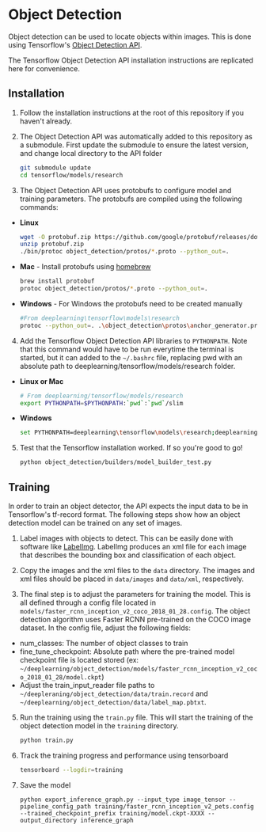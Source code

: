 # Object Detection
Object detection can be used to locate objects within images. This is done using Tensorflow's [Object Detection API](https://github.com/tensorflow/models/tree/master/research/object_detection). 

The Tensorflow Object Detection API installation instructions are replicated here for convenience.

## Installation

1. Follow the installation instructions at the root of this repository if you haven't already. 

2. The Object Detection API was automatically added to this repository as a submodule. First update the submodule to ensure the latest version, and change local directory to the API folder
    ```sh
    git submodule update
    cd tensorflow/models/research
    ```

3. The Object Detection API uses protobufs to configure model and training parameters. The protobufs are compiled using the following commands:

* **Linux**
    ```sh
    wget -O protobuf.zip https://github.com/google/protobuf/releases/download/v3.0.0/protoc-3.0.0-linux-x86_64.zip
    unzip protobuf.zip
    ./bin/protoc object_detection/protos/*.proto --python_out=.
    ```

* **Mac** - Install protobufs using [homebrew](https://brew.sh/)
    ```sh
    brew install protobuf
    protoc object_detection/protos/*.proto --python_out=.
    ```
* **Windows** - For Windows the protobufs need to be created manually
    ```sh
    #From deeplearning\tensorflow\models\research
    protoc --python_out=. .\object_detection\protos\anchor_generator.proto .\object_detection\protos\argmax_matcher.proto .\object_detection\protos\bipartite_matcher.proto .\object_detection\protos\box_coder.proto .\object_detection\protos\box_predictor.proto .\object_detection\protos\eval.proto .\object_detection\protos\faster_rcnn.proto .\object_detection\protos\faster_rcnn_box_coder.proto .\object_detection\protos\grid_anchor_generator.proto .\object_detection\protos\hyperparams.proto .\object_detection\protos\image_resizer.proto .\object_detection\protos\input_reader.proto .\object_detection\protos\losses.proto .\object_detection\protos\matcher.proto .\object_detection\protos\mean_stddev_box_coder.proto .\object_detection\protos\model.proto .\object_detection\protos\optimizer.proto .\object_detection\protos\pipeline.proto .\object_detection\protos\post_processing.proto .\object_detection\protos\preprocessor.proto .\object_detection\protos\region_similarity_calculator.proto .\object_detection\protos\square_box_coder.proto .\object_detection\protos\ssd.proto .\object_detection\protos\ssd_anchor_generator.proto .\object_detection\protos\string_int_label_map.proto .\object_detection\protos\train.proto .\object_detection\protos\keypoint_box_coder.proto .\object_detection\protos\multiscale_anchor_generator.proto .\object_detection\protos\graph_rewriter.proto
    ```
    
4. Add the Tensorflow Object Detection API libraries to `PYTHONPATH`. Note that this command would have to be run everytime the terminal is started, but it can added to the `~/.bashrc` file, replacing pwd with an absolute path to deeplearning/tensorflow/models/research folder. 
* **Linux or Mac**
    ```sh
    # From deeplearning/tensorflow/models/research
    export PYTHONPATH=$PYTHONPATH:`pwd`:`pwd`/slim
    ```
* **Windows**
    ```sh
    set PYTHONPATH=deeplearning\tensorflow\models\research;deeplearning\models\research\slim
    ```
5. Test that the Tensorflow installation worked. If so you're good to go!
    ```sh
    python object_detection/builders/model_builder_test.py
    ```

## Training

In order to train an object detector, the API expects the input data to be in Tensorflow's tf-record format. The following steps show how an object detection model can be trained on any set of images.  

1. Label images with objects to detect. This can be easily done with software like [LabelImg](https://github.com/tzutalin/labelImg). LabelImg produces an xml file for each image that describes the bounding box and classification of each object. 

2. Copy the images and the xml files to the `data` directory. The images and xml files should be placed in `data/images` and `data/xml`, respectively. 

3. The final step is to adjust the parameters for training the model. This is all defined through a config file located in `models/faster_rcnn_inception_v2_coco_2018_01_28.config`. The object detection algorithm uses Faster RCNN pre-trained on the COCO image dataset. In the config file, adjust the following fields:
- num_classes: The number of object classes to train
- fine_tune_checkpoint: Absolute path where the pre-trained model checkpoint file is located stored (ex: `~/deeplearning/object_detection/models/faster_rcnn_inception_v2_coco_2018_01_28/model.ckpt`)
- Adjust the train_input_reader file paths to `~/deepleraning/object_detection/data/train.record` and `~/deeplearning/object_detection/data/label_map.pbtxt`.

    
5. Run the training using the `train.py` file. This will start the training of the object detection model in the `training` directory. 
    ```sh
    python train.py
    ```
    
6. Track the training progress and performance using tensorboard
    ```sh
    tensorboard --logdir=training
    ```
    
7. Save the model
    ```
    python export_inference_graph.py --input_type image_tensor --pipeline_config_path training/faster_rcnn_inception_v2_pets.config --trained_checkpoint_prefix training/model.ckpt-XXXX --output_directory inference_graph
    ```
